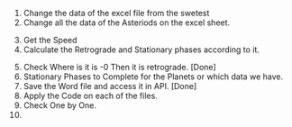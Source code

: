 <!-- Steps of the Project -->

1. Change the data of the excel file from the swetest
2. Change all the data of the Asteriods on the excel sheet.
<!-- Next Steps -->
3. Get the Speed
4. Calculate the Retrograde and Stationary phases according to it.
<!-- If the longitude speed is less than 0, then the planet is Rx. If it is zero, then the planet is stationary. If the speed > 0, then the planet is direct. I trust you have read the options information to know to add the "s" parameter in order to get the speed from "swetest".  -->
5. Check Where is it is -0 Then it is retrograde. [Done]
6. Stationary Phases to Complete for the Planets or which data we have.
7. Save the Word file and access it in API. [Done]
   <!-- Apply the file on all the Macros -->
   <!-- Get All the Code of the Macro and Write That on the List for the references -->
8. Apply the Code on each of the files.
9. Check One by One.
10.
